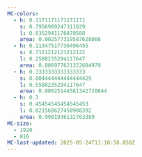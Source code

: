 ```yaml
---
MC-colors:
  - h: 0.1171171171171171
    s: 0.7956989247311829
    l: 0.6352941176470588
    area: 0.002577319587628866
  - h: 0.11347517730496455
    s: 0.7121212121212122
    l: 0.2588235294117647
    area: 0.006977621322604979
  - h: 0.3333333333333333
    s: 0.004444444444444429
    l: 0.5588235294117647
    area: 0.00025144581342720644
  - h: 0.3
    s: 0.45454545454545453
    l: 0.021568627450980392
    area: 0.9901936132763389
MC-size:
  - 1920
  - 816
MC-last-updated: 2025-05-24T11:10:58.858Z
---
```

